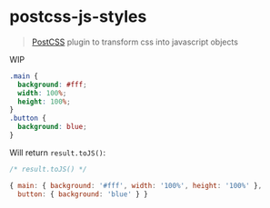 # postcss-js-styles

> [PostCSS](https://github.com/postcss/postcss) plugin to transform css into javascript objects

WIP

```css
.main {
  background: #fff;
  width: 100%;
  height: 100%;
}
.button {
  background: blue;
}

```

Will return `result.toJS()`:


```js
/* result.toJS() */

{ main: { background: '#fff', width: '100%', height: '100%' },
  button: { background: 'blue' } }
```
